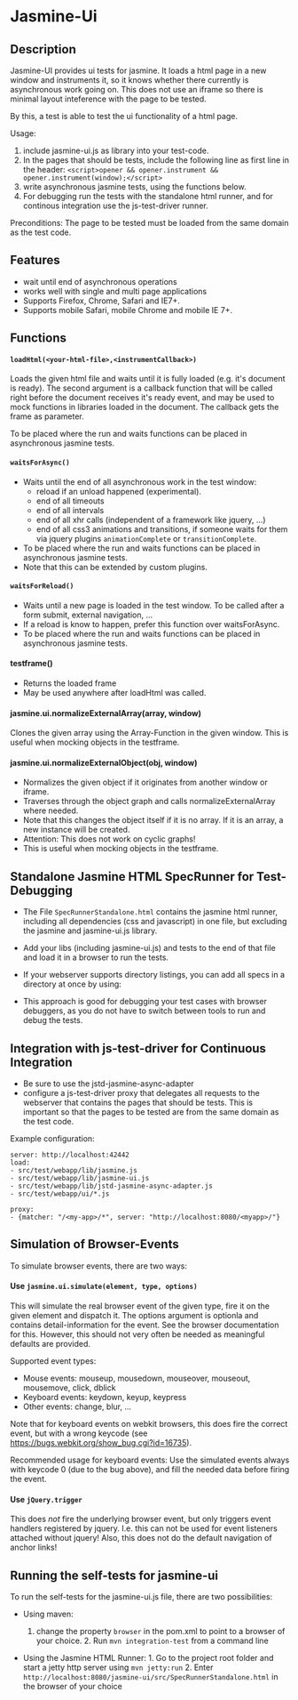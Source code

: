 Jasmine-Ui
=====================

Description
-------------

Jasmine-UI provides ui tests for jasmine. It loads a html page in a new window and instruments it,
so it knows whether there currently is asynchronous work going on. This does not use
an iframe so there is minimal layout inteference with the page to be tested.

By this, a test is able to test the ui functionality of a html page.

Usage:

1. include jasmine-ui.js as library into your test-code.
2. In the pages that should be tests, include the following line as first line in the header:
   `<script>opener && opener.instrument && opener.instrument(window);</script>`
2. write asynchronous jasmine tests, using the functions below.
3. For debugging run the tests with the standalone html runner,
   and for continous integration use the js-test-driver runner.

Preconditions:
The page to be tested must be loaded from the same domain as the test code.


Features
----------

* wait until end of asynchronous operations
* works well with single and multi page applications
* Supports Firefox, Chrome, Safari and IE7+.
* Supports mobile Safari, mobile Chrome and mobile IE 7+.

Functions
-----------

#### `loadHtml(<your-html-file>,<instrumentCallback>)`
Loads the given html file and waits until it is fully loaded (e.g. it's document is ready).
The second argument is a callback function that will be called right before the document receives it's ready
event, and may be used to mock functions in libraries loaded in the document. The callback gets
the frame as parameter.

To be placed where the run and waits functions can be placed in asynchronous jasmine tests.

#### `waitsForAsync()`
* Waits until the end of all asynchronous work in the test window:
    * reload if an unload happened (experimental).
    * end of all timeouts
    * end of all intervals
    * end of all xhr calls (independent of a framework like jquery, ...)
    * end of all css3 animations and transitions, if someone waits for them via jquery plugins
      `animationComplete` or `transitionComplete`.
* To be placed where the run and waits functions can be placed in asynchronous jasmine tests.
* Note that this can be extended by custom plugins.


#### `waitsForReload()`
* Waits until a new page is loaded in the test window. To be called after a form submit, external navigation, ...
* If a reload is know to happen, prefer this function over waitsForAsync.
* To be placed where the run and waits functions can be placed in asynchronous jasmine tests.


#### testframe()
* Returns the loaded frame
* May be used anywhere after loadHtml was called.


#### jasmine.ui.normalizeExternalArray(array, window)
Clones the given array using the Array-Function in the given window.
This is useful when mocking objects in the testframe.


#### jasmine.ui.normalizeExternalObject(obj, window)
* Normalizes the given object if it originates from another window or iframe.
* Traverses through the object graph and calls normalizeExternalArray where needed.
* Note that this changes the object itself if it is no array. If it is an array, a new instance will be created.
* Attention: This does not work on cyclic graphs!
* This is useful when mocking objects in the testframe.


Standalone Jasmine HTML SpecRunner for Test-Debugging
------------
* The File `SpecRunnerStandalone.html` contains the jasmine html runner, including
  all dependencies (css and javascript) in one file, but excluding the jasmine and jasmine-ui.js library.
* Add your libs (including jasmine-ui.js) and tests to the end of that file and load it in a browser to run the tests.
* If your webserver supports directory listings, you can add all specs in a directory at once by using:


    <script type="text/javascript">
        loadDir('myDirWithSpecs/');
    </script>


* This approach is good for debugging your test cases with browser debuggers, as
  you do not have to switch between tools to run and debug the tests.


Integration with js-test-driver for Continuous Integration
--------------
* Be sure to use the jstd-jasmine-async-adapter
* configure a js-test-driver proxy that delegates all requests to the webserver that contains
  the pages that should be tests. This is important so that the pages to be tested are
  from the same domain as the test code.

Example configuration:


    server: http://localhost:42442
    load:
    - src/test/webapp/lib/jasmine.js
    - src/test/webapp/lib/jasmine-ui.js
    - src/test/webapp/lib/jstd-jasmine-async-adapter.js
    - src/test/webapp/ui/*.js

    proxy:
    - {matcher: "/<my-app>/*", server: "http://localhost:8080/<myapp>/"}



Simulation of Browser-Events
-------

To simulate browser events, there are two ways:

#### Use `jasmine.ui.simulate(element, type, options)`
This will simulate the real browser event of the given type, fire it on the given element and dispatch it.
The options argument is optionla and contains detail-information for the event. See the browser documentation
for this. However, this should not very often be needed as meaningful defaults are provided.


Supported event types:

- Mouse events: mouseup, mousedown, mouseover, mouseout, mousemove, click, dblick
- Keyboard events: keydown, keyup, keypress
- Other events: change, blur, ...

Note that for keyboard events on webkit browsers, this does fire the correct event, but with a wrong keycode
(see https://bugs.webkit.org/show_bug.cgi?id=16735).

Recommended usage for keyboard events:
Use the simulated events always with keycode 0 (due to the bug above), and fill the needed data before
firing the event.

#### Use `jQuery.trigger`
This does _not_ fire the underlying browser event, but only triggers
event handlers registered by jquery. I.e. this can not be used for
event listeners attached without jquery! Also, this does not do the default navigation of anchor links!

Running the self-tests for jasmine-ui
--------------
To run the self-tests for the jasmine-ui.js file, there are two possibilities:

- Using maven:
     1. change the property `browser` in the pom.xml to point to a browser of your choice.
      2. Run `mvn integration-test` from a command line

- Using the Jasmine HTML Runner:
      1. Go to the project root folder and start a jetty http server using `mvn jetty:run`
      2. Enter `http://localhost:8080/jasmine-ui/src/SpecRunnerStandalone.html` in the browser of your choice

